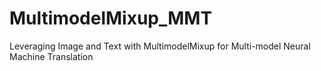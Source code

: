 # MultimodelMixup_MMT
 Leveraging Image and Text with MultimodelMixup for Multi-model Neural Machine Translation
